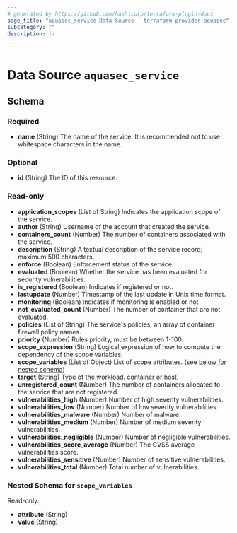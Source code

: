 ```yaml
---
# generated by https://github.com/hashicorp/terraform-plugin-docs
page_title: "aquasec_service Data Source - terraform-provider-aquasec"
subcategory: ""
description: |-
  
---
```


# Data Source `aquasec_service`





<!-- schema generated by tfplugindocs -->
## Schema

### Required

- **name** (String) The name of the service. It is recommended not to use whitespace characters in the name.

### Optional

- **id** (String) The ID of this resource.

### Read-only

- **application_scopes** (List of String) Indicates the application scope of the service.
- **author** (String) Username of the account that created the service.
- **containers_count** (Number) The number of containers associated with the service.
- **description** (String) A textual description of the service record; maximum 500 characters.
- **enforce** (Boolean) Enforcement status of the service.
- **evaluated** (Boolean) Whether the service has been evaluated for security vulnerabilities.
- **is_registered** (Boolean) Indicates if registered or not.
- **lastupdate** (Number) Timestamp of the last update in Unix time format.
- **monitoring** (Boolean) Indicates if monitoring is enabled or not
- **not_evaluated_count** (Number) The number of container that are not evaluated.
- **policies** (List of String) The service's policies; an array of container firewall policy names.
- **priority** (Number) Rules priority, must be between 1-100.
- **scope_expression** (String) Logical expression of how to compute the dependency of the scope variables.
- **scope_variables** (List of Object) List of scope attributes. (see [below for nested schema](#nestedatt--scope_variables))
- **target** (String) Type of the workload. container or host.
- **unregistered_count** (Number) The number of containers allocated to the service that are not registered.
- **vulnerabilities_high** (Number) Number of high severity vulnerabilities.
- **vulnerabilities_low** (Number) Number of low severity vulnerabilities.
- **vulnerabilities_malware** (Number) Number of malware.
- **vulnerabilities_medium** (Number) Number of medium severity vulnerabilities.
- **vulnerabilities_negligible** (Number) Number of negligible vulnerabilities.
- **vulnerabilities_score_average** (Number) The CVSS average vulnerabilities score.
- **vulnerabilities_sensitive** (Number) Number of sensitive vulnerabilities.
- **vulnerabilities_total** (Number) Total number of vulnerabilities.

<a id="nestedatt--scope_variables"></a>
### Nested Schema for `scope_variables`

Read-only:

- **attribute** (String)
- **value** (String)


